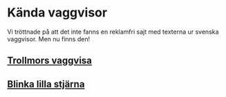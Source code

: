 # Kända vaggvisor

Vi tröttnade på att det inte fanns en reklamfri sajt med texterna ur svenska vaggvisor. Men nu finns den!

## [Trollmors vaggvisa](trollmors-vaggvisa.html)
## [Blinka lilla stjärna](blinka-lilla-stjarna.html)
